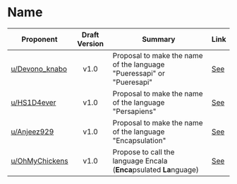 # Name

| Proponent                                               | Draft Version | Summary                                                             | Link                                                                                                               |
| ------------------------------------------------------- | :-----------: | ------------------------------------------------------------------- | ------------------------------------------------------------------------------------------------------------------ |
| [u/Devono_knabo](https://www.reddit.com/u/Devono_knabo)       |     v1.0      | Proposal to make the name of the language "Pueressapi" or "Pueresapi"           | [See](https://www.reddit.com/r/EncapsulatedLanguage/comments/hxd9yr/the_name_of_the_language_2/) |
| [u/HS1D4ever](https://www.reddit.com/u/HS1D4ever)       |     v1.0      | Proposal to make the name of the language "Persapiens"           | [See](https://www.reddit.com/r/EncapsulatedLanguage/comments/hx3tjo/the_name_of_the_language/) |
| [u/Anjeez929](https://www.reddit.com/u/Anjeez929)       |     v1.0      | Proposal to make the name of the language "Encapsulation"           | [See](https://www.reddit.com/r/EncapsulatedLanguage/comments/hmkunn/making_the_name_of_the_language_the_word_for/) |
| [u/OhMyChickens](https://www.reddit.com/u/OhMyChickens) |     v1.0      | Propose to call the language Encala (**Enca**psulated **La**nguage) | [See](https://www.reddit.com/r/EncapsulatedLanguage/comments/hiiguc/encapsulated_language_name_proposal/)          |

